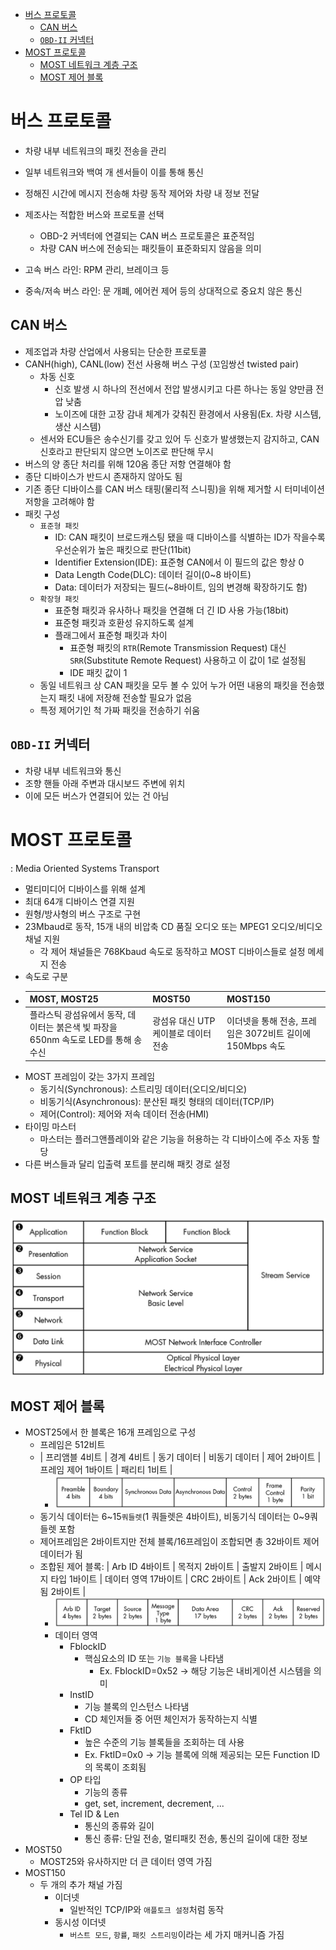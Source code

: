 - [버스 프로토콜](#버스-프로토콜)
  - [CAN 버스](#can-버스)
  - [`OBD-II` 커넥터](#obd-ii-커넥터)
- [MOST 프로토콜](#most-프로토콜)
  - [MOST 네트워크 계층 구조](#most-네트워크-계층-구조)
  - [MOST 제어 블록](#most-제어-블록)

# 버스 프로토콜

+ 차량 내부 네트워크의 패킷 전송을 관리
+ 일부 네트워크와 백여 개 센서들이 이를 통해 통신
+ 정해진 시간에 메시지 전송해 차량 동작 제어와 차량 내 정보 전달
+ 제조사는 적합한 버스와 프로토콜 선택
  + OBD-2 커넥터에 연결되는 CAN 버스 프로토콜은 표준적임
  + 차량 CAN 버스에 전송되는 패킷들이 표준화되지 않음을 의미

+ 고속 버스 라인: RPM 관리, 브레이크 등
+ 중속/저속 버스 라인: 문 개폐, 에어컨 제어 등의 상대적으로 중요치 않은 통신

## CAN 버스

+ 제조업과 차량 산업에서 사용되는 단순한 프로토콜
+ CANH(high), CANL(low) 전선 사용해 버스 구성 (꼬임쌍선 twisted pair)
  + 차동 신호
    + 신호 발생 시 하나의 전선에서 전압 발생시키고 다른 하나는 동일 양만큼 전압 낮춤
    + 노이즈에 대한 고장 감내 체계가 갖춰진 환경에서 사용됨(Ex. 차량 시스템, 생산 시스템)
  + 센서와 ECU들은 송수신기를 갖고 있어 두 신호가 발생했는지 감지하고, CAN 신호라고 판단되지 않으면 노이즈로 판단해 무시
+ 버스의 양 종단 처리를 위해 120옴 종단 저항 연결해야 함
+ 종단 디바이스가 반드시 존재하지 않아도 됨
+ 기존 종단 디바이스를 CAN 버스 태핑(물리적 스니핑)을 위해 제거할 시 터미네이션 저항을 고려해야 함
+ 패킷 구성
  + `표준형 패킷`
    + ID: CAN 패킷이 브로드캐스팅 됐을 때 디바이스를 식별하는 ID가 작을수록 우선순위가 높은 패킷으로 판단(11bit)
    + Identifier Extension(IDE): 표준형 CAN에서 이 필드의 값은 항상 0
    + Data Length Code(DLC): 데이터 길이(0~8 바이트)
    + Data: 데이터가 저장되는 필드(~8바이트, 임의 변경해 확장하기도 함)
  + `확장형 패킷`
    + 표준형 패킷과 유사하나 패킷을 연결해 더 긴 ID 사용 가능(18bit)
    + 표준형 패킷과 호환성 유지하도록 설계
    + 플래그에서 표준형 패킷과 차이
      + 표준형 패킷의 `RTR`(Remote Transmission Request) 대신 `SRR`(Substitute Remote Request) 사용하고 이 값이 1로 설정됨
      + IDE 패킷 값이 1
  + 동일 네트워크 상 CAN 패킷을 모두 볼 수 있어 누가 어떤 내용의 패킷을 전송했는지 패킷 내에 저장해 전송할 필요가 없음
  + 특정 제어기인 척 가짜 패킷을 전송하기 쉬움

## `OBD-II` 커넥터

+ 차량 내부 네트워크와 통신
+ 조향 핸들 아래 주변과 대시보드 주변에 위치
+ 이에 모든 버스가 연결되어 있는 건 아님

# MOST 프로토콜

: Media Oriented Systems Transport

+ 멀티미디어 디바이스를 위해 설계
+ 최대 64개 디바이스 연결 지원
+ 원형/방사형의 버스 구조로 구현
+ 23Mbaud로 동작, 15개 내의 비압축 CD 품질 오디오 또는 MPEG1 오디오/비디오 채널 지원
  + 각 제어 채널들은 768Kbaud 속도로 동작하고 MOST 디바이스들로 설정 메세지 전송
+ 속도로 구분
+ |MOST, MOST25|MOST50|MOST150|
  |---|---|---|
  |플라스틱 광섬유에서 동작, 데이터는 붉은색 빛 파장을 650nm 속도로 LED를 통해 송수신|광섬유 대신 UTP 케이블로 데이터 전송|이더넷을 통해 전송, 프레임은 3072비트 길이에 150Mbps 속도|
+ MOST 프레임이 갖는 3가지 프레임
  + 동기식(Synchronous): 스트리밍 데이터(오디오/비디오)
  + 비동기식(Asynchronous): 분산된 패킷 형태의 데이터(TCP/IP)
  + 제어(Control): 제어와 저속 데이터 전송(HMI)
+ 타이밍 마스터
  + 마스터는 플러그앤플레이와 같은 기능을 허용하는 각 디바이스에 주소 자동 할당
+ 다른 버스들과 달리 입출력 포트를 분리해 패킷 경로 설정

## MOST 네트워크 계층 구조

<img src="../-/most-network-layers.png">

## MOST 제어 블록

+ MOST25에서 한 블록은 16개 프레임으로 구성
  + 프레임은 512비트
  + | 프리앰블 4비트 | 경계 4비트 | 동기 데이터 | 비동기 데이터 | 제어 2바이트 | 프레임 제어 1바이트 | 패리티 1비트 |
    + <img src="-/../../-/most25.png">
  + 동기식 데이터는 6~15`쿼들렛`(1 쿼들렛은 4바이트), 비동기식 데이터는 0~9쿼들렛 포함
  + 제어프레임은 2바이트지만 전체 블록/16프레임이 조합되면 총 32바이트 제어 데이터가 됨
  + 조합된 제어 블록: | Arb ID 4바이트 | 목적지 2바이트 | 출발지 2바이트 | 메시지 타입 1바이트 | 데이터 영역 17바이트 | CRC 2바이트 | Ack 2바이트 | 예약됨 2바이트 |
    + <img src="-/../../-/assembled.png">
    + 데이터 영역
      + FblockID
        + 핵심요소의 ID 또는 `기능 블록`을 나타냄
          + Ex. FblockID=0x52 &rarr; 해당 기능은 내비게이션 시스템을 의미
      + InstID
        + 기능 블록의 인스턴스 나타냄
        + CD 체인저들 중 어떤 체인저가 동작하는지 식별
      + FktID
        + 높은 수준의 기능 블록들을 조회하는 데 사용
        + Ex. FktID=0x0 &rarr; 기능 블록에 의해 제공되는 모든 Function ID의 목록이 조회됨
      + OP 타입
        + 기능의 종류
        + get, set, increment, decrement, ...
      + Tel ID & Len
        + 통신의 종류와 길이
        + 통신 종류: 단일 전송, 멀티패킷 전송, 통신의 길이에 대한 정보
+ MOST50
  + MOST25와 유사하지만 더 큰 데이터 영역 가짐
+ MOST150
  + 두 개의 추가 채널 가짐
    + 이더넷
      + 일반적인 TCP/IP와 `애플토크 설정`처럼 동작
    + 동시성 이더넷
      + `버스트 모드`, `항률`, `패킷 스트리밍`이라는 세 가지 매커니즘 가짐